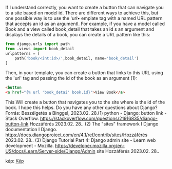 If I understand correctly, you want to create a button that can navigate you to a site based on
model id. There are different ways to achieve this, but one possible way is to use the 'urł•
emplate tag with a named URL pattern that accepts an id as an argumentl.
For example, if you have a model called Book and a view called book_detail that takes an id
s an argument and displays the details of a book, you can create a URL pattern like this:
```python
from django.urls import path
from .views import book_detail
urlpatterns = [
    path('book/<int:id>/',book_detail, name='book_detail')
]
```
Then, in your template, you can create a button that links to this URL using the 'url' tag and passing the id of the book as an argument (1):

```html
<button
<a href="{% url 'book_detai' book.id}">View Book</a>
```
This Will create a button that navigates you to the site where is
the id of the book.
I hope this helps. Do you have any other questions about Django?
Forrás: Beszélgetés a Binggel, 2023.02. 28.(1) python - Django: button link - Stack
Overflow. https://stackoverflow.com/questions/21916835/diango-button-link
Hozzáférés 2023.02. 28..
(2) The "sites" framework I Django documentation I Django.
https://docs.diangoproiect.com/en/4.1/ref/contrib/sites/Hozzáférés 2023.02. 28..
(3) Django Tutorial Part 4: Django admin site - Learn web development - Mozilla.
https://developer.mozilla.org/en-US/docs/Learn/Server-side/Diango/Admin site
Hozzáférés 2023.02. 28..

kép:
[Kép](2023-02-28--Bing-Válasz---kép.png)

